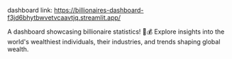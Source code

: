 dashboard link: https://billionaires-dashboard-f3jd6bhytbwvetvcaavtjq.streamlit.app/

A dashboard showcasing billionaire statistics! 💼💰 Explore insights into the world's wealthiest individuals, their industries, and trends shaping global wealth.

